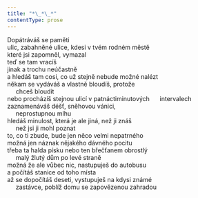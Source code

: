 ```yaml
---
title: "*\_*\_*"
contentType: prose
---
```


<section>

Dopátráváš se paměti  
ulic, zabahněné ulice, kdesi v tvém rodném městě  
které jsi zapomněl, vymazal  
teď se tam vracíš  
jinak a trochu neúčastně  
a hledáš tam cosi, co už stejně nebude možné nalézt  
někam se vydáváš a vlastně bloudíš, protože  
     chceš bloudit  
nebo procházíš stejnou ulicí v patnáctiminutových      intervalech  
zaznamenáváš déšť, sněhovou vánici,  
     neprostupnou mlhu  
hledáš minulost, která je ale jiná, než ji znáš  
     než jsi ji mohl poznat  
to, co ti zbude, bude jen něco velmi nepatrného  
možná jen náznak nějakého dávného pocitu  
třeba ta halda písku nebo ten břečťanem obrostlý  
     malý žlutý dům po levé straně  
možná že ale vůbec nic, nastupuješ do autobusu  
a počítáš stanice od toho místa  
až se dopočítáš deseti, vystupuješ na kdysi známé  
     zastávce, poblíž domu se zapovězenou zahradou

</section>
